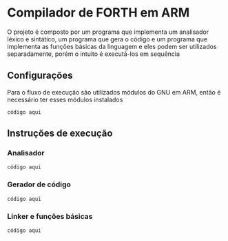 # Compilador de FORTH em ARM
O projeto é composto por um programa que implementa um analisador léxico e sintático, um programa que gera o código e um programa que implementa as funções básicas da linguagem e eles podem ser utilizados separadamente, porém o intuito é executá-los em sequência
## Configurações
Para o fluxo de execução são utilizados módulos do GNU em ARM, então é necessário ter esses módulos instalados
```
código aqui
```
## Instruções de execução
### Analisador
```
código aqui
```
### Gerador de código
```
código aqui
```
### Linker e funções básicas
```
código aqui
```


